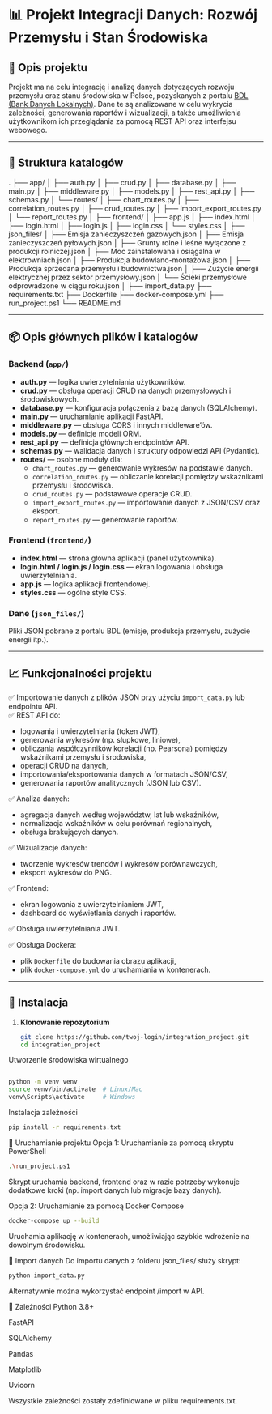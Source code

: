 # 📊 Projekt Integracji Danych: Rozwój Przemysłu i Stan Środowiska

## 📌 Opis projektu
Projekt ma na celu integrację i analizę danych dotyczących rozwoju przemysłu oraz stanu środowiska w Polsce, pozyskanych z portalu [BDL (Bank Danych Lokalnych)](https://bdl.stat.gov.pl/bdl/dane/podgrup/temat). Dane te są analizowane w celu wykrycia zależności, generowania raportów i wizualizacji, a także umożliwienia użytkownikom ich przeglądania za pomocą REST API oraz interfejsu webowego.

---

## 📁 Struktura katalogów

.
├── app/
│ ├── auth.py
│ ├── crud.py
│ ├── database.py
│ ├── main.py
│ ├── middleware.py
│ ├── models.py
│ ├── rest_api.py
│ ├── schemas.py
│ └── routes/
│ ├── chart_routes.py
│ ├── correlation_routes.py
│ ├── crud_routes.py
│ ├── import_export_routes.py
│ └── report_routes.py
│
├── frontend/
│ ├── app.js
│ ├── index.html
│ ├── login.html
│ ├── login.js
│ ├── login.css
│ └── styles.css
│
├── json_files/
│ ├── Emisja zanieczyszczeń gazowych.json
│ ├── Emisja zanieczyszczeń pyłowych.json
│ ├── Grunty rolne i leśne wyłączone z produkcji rolniczej.json
│ ├── Moc zainstalowana i osiągalna w elektrowniach.json
│ ├── Produkcja budowlano-montażowa.json
│ ├── Produkcja sprzedana przemysłu i budownictwa.json
│ ├── Zużycie energii elektrycznej przez sektor przemysłowy.json
│ └── Ścieki przemysłowe odprowadzone w ciągu roku.json
│
├── import_data.py
├── requirements.txt
├── Dockerfile
├── docker-compose.yml
├── run_project.ps1
└── README.md


---

## 📦 Opis głównych plików i katalogów

### Backend (`app/`)
- **auth.py** — logika uwierzytelniania użytkowników.
- **crud.py** — obsługa operacji CRUD na danych przemysłowych i środowiskowych.
- **database.py** — konfiguracja połączenia z bazą danych (SQLAlchemy).
- **main.py** — uruchamianie aplikacji FastAPI.
- **middleware.py** — obsługa CORS i innych middleware’ów.
- **models.py** — definicje modeli ORM.
- **rest_api.py** — definicja głównych endpointów API.
- **schemas.py** — walidacja danych i struktury odpowiedzi API (Pydantic).
- **routes/** — osobne moduły dla:
  - `chart_routes.py` — generowanie wykresów na podstawie danych.
  - `correlation_routes.py` — obliczanie korelacji pomiędzy wskaźnikami przemysłu i środowiska.
  - `crud_routes.py` — podstawowe operacje CRUD.
  - `import_export_routes.py` — importowanie danych z JSON/CSV oraz eksport.
  - `report_routes.py` — generowanie raportów.

### Frontend (`frontend/`)
- **index.html** — strona główna aplikacji (panel użytkownika).
- **login.html / login.js / login.css** — ekran logowania i obsługa uwierzytelniania.
- **app.js** — logika aplikacji frontendowej.
- **styles.css** — ogólne style CSS.

### Dane (`json_files/`)
Pliki JSON pobrane z portalu BDL (emisje, produkcja przemysłu, zużycie energii itp.).

---

## 📈 Funkcjonalności projektu

✅ Importowanie danych z plików JSON przy użyciu `import_data.py` lub endpointu API.  
✅ REST API do:
- logowania i uwierzytelniania (token JWT),
- generowania wykresów (np. słupkowe, liniowe),
- obliczania współczynników korelacji (np. Pearsona) pomiędzy wskaźnikami przemysłu i środowiska,
- operacji CRUD na danych,
- importowania/eksportowania danych w formatach JSON/CSV,
- generowania raportów analitycznych (JSON lub CSV).

✅ Analiza danych:
- agregacja danych według województw, lat lub wskaźników,
- normalizacja wskaźników w celu porównań regionalnych,
- obsługa brakujących danych.

✅ Wizualizacje danych:
- tworzenie wykresów trendów i wykresów porównawczych,
- eksport wykresów do PNG.

✅ Frontend:
- ekran logowania z uwierzytelnianiem JWT,
- dashboard do wyświetlania danych i raportów.

✅ Obsługa uwierzytelniania JWT.

✅ Obsługa Dockera:
- plik `Dockerfile` do budowania obrazu aplikacji,
- plik `docker-compose.yml` do uruchamiania w kontenerach.

---

## 🔧 Instalacja

1. **Klonowanie repozytorium**
   ```bash
   git clone https://github.com/twoj-login/integration_project.git
   cd integration_project
Utworzenie środowiska wirtualnego

```bash

python -m venv venv
source venv/bin/activate  # Linux/Mac
venv\Scripts\activate     # Windows
```

Instalacja zależności

```bash
pip install -r requirements.txt
```
🚀 Uruchamianie projektu
Opcja 1: Uruchamianie za pomocą skryptu PowerShell
```bash
.\run_project.ps1
```
Skrypt uruchamia backend, frontend oraz w razie potrzeby wykonuje dodatkowe kroki (np. import danych lub migracje bazy danych).

Opcja 2: Uruchamianie za pomocą Docker Compose
```bash
docker-compose up --build
```
Uruchamia aplikację w kontenerach, umożliwiając szybkie wdrożenie na dowolnym środowisku.

📂 Import danych
Do importu danych z folderu json_files/ służy skrypt:

```bash
python import_data.py
```
Alternatywnie można wykorzystać endpoint /import w API.

🧩 Zależności
Python 3.8+

FastAPI

SQLAlchemy

Pandas

Matplotlib

Uvicorn

Wszystkie zależności zostały zdefiniowane w pliku requirements.txt.
